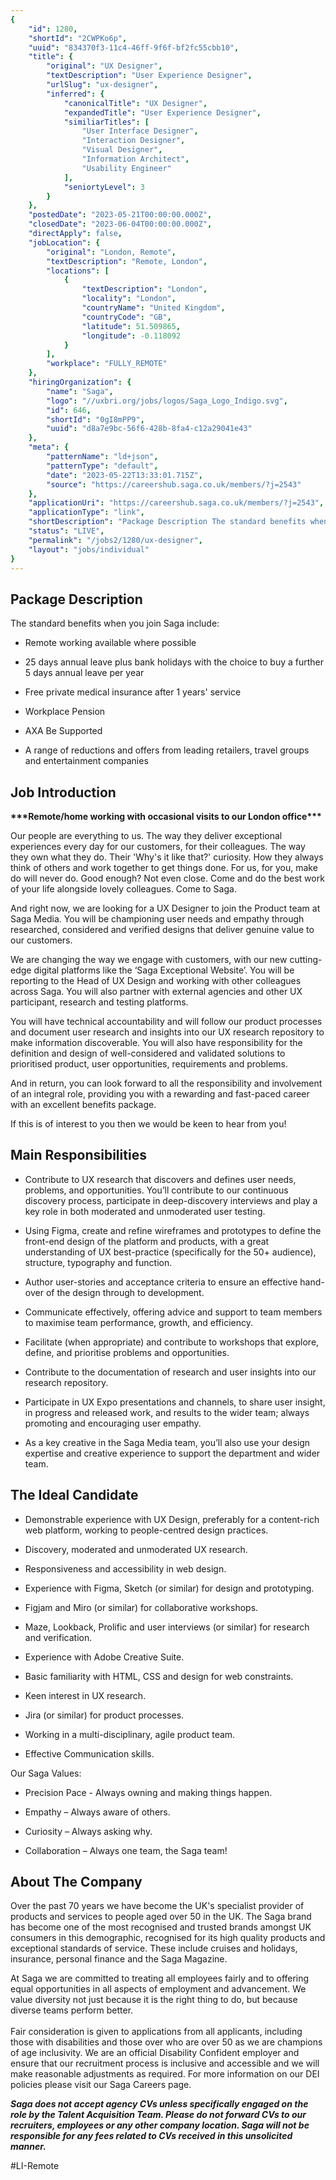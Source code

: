 ```yaml
---
{
	"id": 1280,
	"shortId": "2CWPKo6p",
	"uuid": "834370f3-11c4-46ff-9f6f-bf2fc55cbb10",
	"title": {
		"original": "UX Designer",
		"textDescription": "User Experience Designer",
		"urlSlug": "ux-designer",
		"inferred": {
			"canonicalTitle": "UX Designer",
			"expandedTitle": "User Experience Designer",
			"similiarTitles": [
				"User Interface Designer",
				"Interaction Designer",
				"Visual Designer",
				"Information Architect",
				"Usability Engineer"
			],
			"seniortyLevel": 3
		}
	},
	"postedDate": "2023-05-21T00:00:00.000Z",
	"closedDate": "2023-06-04T00:00:00.000Z",
	"directApply": false,
	"jobLocation": {
		"original": "London, Remote",
		"textDescription": "Remote, London",
		"locations": [
			{
				"textDescription": "London",
				"locality": "London",
				"countryName": "United Kingdom",
				"countryCode": "GB",
				"latitude": 51.509865,
				"longitude": -0.118092
			}
		],
		"workplace": "FULLY_REMOTE"
	},
	"hiringOrganization": {
		"name": "Saga",
		"logo": "//uxbri.org/jobs/logos/Saga_Logo_Indigo.svg",
		"id": 646,
		"shortId": "0gI8mPP9",
		"uuid": "d8a7e9bc-56f6-428b-8fa4-c12a29041e43"
	},
	"meta": {
		"patternName": "ld+json",
		"patternType": "default",
		"date": "2023-05-22T13:33:01.715Z",
		"source": "https://careershub.saga.co.uk/members/?j=2543"
	},
	"applicationUri": "https://careershub.saga.co.uk/members/?j=2543",
	"applicationType": "link",
	"shortDescription": "Package Description The standard benefits when you join Saga include:  Remote working available where possible 25 days annual leave plus bank holidays with the choice to buy a further 5 days annual",
	"status": "LIVE",
	"permalink": "/jobs2/1280/ux-designer",
	"layout": "jobs/individual"
}
---
```

<h2>Package Description</h2><p>The standard benefits when you join Saga include:&nbsp;</p><ul><li><p>Remote working available where possible</p></li><li><p>25 days annual leave&nbsp;plus bank holidays with the choice to&nbsp;buy&nbsp;a further 5 days annual leave per year&nbsp;</p></li><li><p>Free private medical insurance after 1&nbsp;years' service&nbsp;</p></li><li><p>Workplace Pension&nbsp;</p></li><li><p>AXA Be Supported&nbsp;</p></li><li><p>A range of reductions and offers from leading retailers, travel groups and entertainment companies</p></li></ul><h2>Job Introduction</h2><p><strong>***Remote/home working&nbsp;with occasional visits to our London office***</strong></p><p>Our people are everything to us. The way they deliver exceptional experiences every day for our customers, for their colleagues. The way they own what they do. Their 'Why's it like that?' curiosity. How they always think of others and work together to get things done. For us, for you, make do will never do. Good enough? Not even close. Come and do the best work of your life alongside lovely colleagues. Come to Saga.&nbsp;</p><p>And right now, we are looking for a UX Designer to join the Product team at Saga Media. You will be championing user needs and empathy through researched, considered and verified designs that deliver genuine value to our customers.</p><p>We are changing the way we engage with customers, with our new cutting-edge digital platforms like the ‘Saga Exceptional Website’. You will be reporting to the Head of UX Design and working with other colleagues across Saga. You will also partner with external agencies and other UX participant, research and testing platforms.</p><p>You will have technical accountability and will follow our product processes and document user research and insights into our UX research repository to make information discoverable. You will also have responsibility for the definition and design of well-considered and validated solutions to prioritised product, user opportunities, requirements and problems.</p><p>And in return, you can look forward to all the responsibility and involvement of an integral role, providing you with a rewarding and fast-paced career with an excellent benefits package.</p><p>If this is of interest to you then we would be keen to hear from you!</p><h2>Main Responsibilities</h2><ul><li><p>Contribute to UX research that discovers and defines user needs, problems, and opportunities. You’ll contribute to our continuous discovery process, participate in deep-discovery interviews and play a key role in both moderated and unmoderated user testing.</p></li><li><p>Using Figma, create and refine wireframes and prototypes to define the front-end design of the platform and products, with a great understanding of UX best-practice (specifically for the 50+ audience), structure, typography and function.</p></li><li><p>Author user-stories and acceptance criteria to ensure an effective hand-over of the design through to development.</p></li><li><p>Communicate effectively, offering advice and support to team members to maximise team performance, growth, and efficiency.</p></li><li><p>Facilitate (when appropriate) and contribute to workshops that explore, define, and prioritise problems and opportunities.</p></li><li><p>Contribute to the documentation of research and user insights into our research repository.</p></li><li><p>Participate in UX Expo presentations and channels, to share user insight, in progress and released work, and results to the wider team; always promoting and encouraging user empathy.</p></li><li><p>As a key creative in the Saga Media team, you’ll also use your design expertise and creative experience to support the department and wider team.</p></li></ul><h2>The Ideal Candidate</h2><ul><li><p>Demonstrable experience with UX Design, preferably for a content-rich web platform, working to people-centred design practices.</p></li><li><p>Discovery, moderated and unmoderated UX research.</p></li><li><p>Responsiveness and accessibility in web design.</p></li><li><p>Experience with Figma, Sketch (or similar) for design and prototyping.</p></li><li><p>Figjam and Miro (or similar) for collaborative workshops.</p></li><li><p>Maze, Lookback, Prolific and user interviews (or similar) for research and verification.</p></li><li><p>Experience with Adobe Creative Suite.</p></li><li><p>Basic familiarity with HTML, CSS and design for web constraints.</p></li><li><p>Keen interest in UX research.</p></li><li><p>Jira (or similar) for product processes.</p></li><li><p>Working in a multi-disciplinary, agile product team.</p></li><li><p>Effective Communication skills.</p></li></ul><p>Our Saga Values:</p><ul><li><p>Precision Pace&nbsp;- Always owning and making things happen.&nbsp;</p></li><li><p>Empathy&nbsp;– Always aware of others.&nbsp;</p></li><li><p>Curiosity&nbsp;– Always asking why.</p></li><li><p>Collaboration&nbsp;– Always one team, the Saga team!</p></li></ul><h2>About The Company</h2><p>Over the past 70&nbsp;years we have become the UK's specialist provider of products and services to people aged over 50 in the UK. The Saga brand has become one of the most recognised and trusted brands amongst UK consumers in this demographic, recognised for its high quality products and exceptional standards of service. These include cruises and holidays, insurance, personal finance and&nbsp;the Saga Magazine.</p><p>At Saga we are committed to treating all employees fairly and to offering equal opportunities in all aspects of employment and advancement. We value diversity not just because it is the right thing to do, but because diverse teams perform better.<br><br>Fair consideration is given to applications from all applicants, including those with disabilities and those over who are over 50&nbsp;as we are champions of age inclusivity. We are an official Disability Confident employer and ensure that our recruitment process is inclusive and accessible and we will make reasonable adjustments as required. For more information on our DEI policies please visit our Saga Careers page.</p><p>​<strong><em>Saga does not accept agency CVs unless specifically engaged&nbsp;on&nbsp;the role by the Talent Acquisition Team. Please do not forward CVs to our recruiters, employees or any other company location. Saga will not be responsible for any fees related to CVs received in this unsolicited manner.</em></strong></p><p>#LI-Remote</p>
